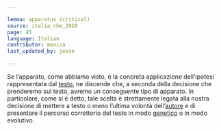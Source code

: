 ```yaml
---

lemma: apparatus (critical)
source: italia_che_2010
page: 45
language: Italian
contributor: monica
last_updated_by: jesse

---
```


Se l’apparato, come abbiamo visto, è la concreta applicazione dell’ipotesi rappresentata dal [testo](text.html), ne discende che, a seconda della decisione che prenderemo sul testo, avremo un conseguente tipo di apparato. In particolare, come si è detto, tale scelta è strettamente legata alla nostra decisione di mettere a testo o meno l’ultima volontà dell’[autore](author.html) e di presentare il percorso correttorio del testo in modo [genetico](genesis.html) o in modo evolutivo.
